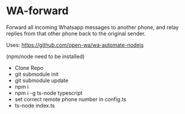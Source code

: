 # WA-forward

Forward all incoming Whatsapp messages to another phone, and relay replies from that other phone back to the original sender.

Uses: https://github.com/open-wa/wa-automate-nodejs

(npm/node need to be installed)
* Clone Repo
* git submodule init
* git submodule update
* npm i
* npm i -g ts-node typescript
* set correct remote phone number in config.ts
* ts-node index.ts
